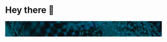 # Hey there 🤙
![](https://raw.githubusercontent.com/BridgeTrollPW/BridgeTrollPW/master/spacer1.png)
